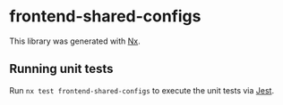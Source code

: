 # frontend-shared-configs

This library was generated with [Nx](https://nx.dev).

## Running unit tests

Run `nx test frontend-shared-configs` to execute the unit tests via [Jest](https://jestjs.io).
